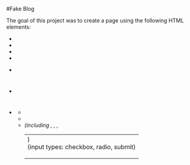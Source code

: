 #Fake Blog

The goal of this project was to create a page using the following HTML elements:


* *<head>*
* *<body>*
* *<div>*
* *<a>*
* *<p>*
* *<h1>*
* *<ul>*
* *<li>*
* *<table>* (including <thead>, <tbody>, <tr>, <td>)
* *<form>* (input types: checkbox, radio, submit)
